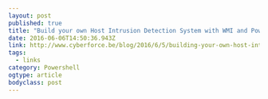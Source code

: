 ```yaml
---
layout: post 
published: true 
title: "Build your own Host Intrusion Detection System with WMI and Powershell — Cyberforce" 
date: 2016-06-06T14:50:36.943Z 
link: http://www.cyberforce.be/blog/2016/6/5/building-your-own-host-intrusion-detection-system-with-wmi-and-powershell 
tags: 
  - links
category: Powershell 
ogtype: article 
bodyclass: post 
---
```


